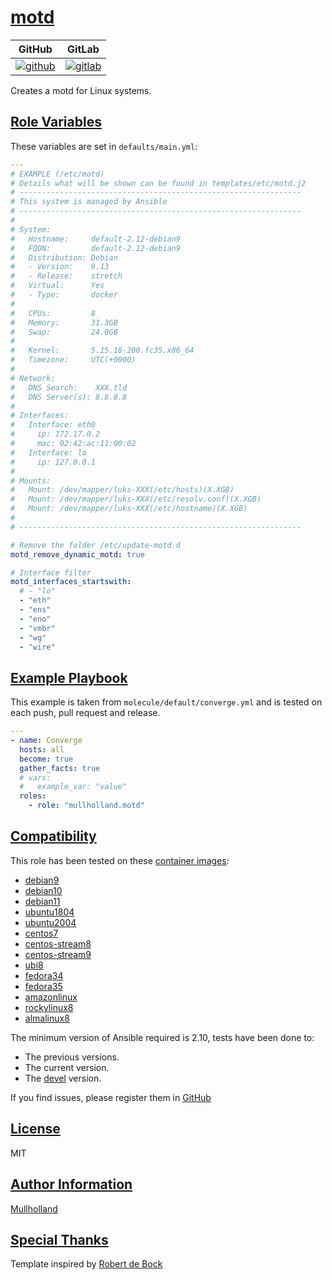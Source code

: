# [motd](#motd)

|GitHub|GitLab|
|------|------|
|[![github](https://github.com/mullholland/ansible-role-motd/workflows/Ansible%20Molecule/badge.svg)](https://github.com/mullholland/ansible-role-motd/actions)|[![gitlab](https://gitlab.com/mullholland/ansible-role-motd/badges/master/pipeline.svg)](https://gitlab.com/mullholland/ansible-role-motd)|[![quality](https://img.shields.io/ansible/quality/unset)](https://galaxy.ansible.com/mullholland/motd)|

Creates a motd for Linux systems.

## [Role Variables](#role-variables)

These variables are set in `defaults/main.yml`:
```yaml
---
# EXAMPLE (/etc/motd)
# Details what will be shown can be found in templates/etc/motd.j2
# ---------------------------------------------------------------
# This system is managed by Ansible
# ---------------------------------------------------------------
#
# System:
#   Hostname:     default-2.12-debian9
#   FQDN:         default-2.12-debian9
#   Distribution: Debian
#   - Version:    9.13
#   - Release:    stretch
#   Virtual:      Yes
#   - Type:       docker
#
#   CPUs:         8
#   Memory:       31.3GB
#   Swap:         24.0GB
#
#   Kernel:       5.15.18-200.fc35.x86_64
#   Timezone:     UTC(+0000)
#
# Network:
#   DNS Search:    XXX.tld
#   DNS Server(s): 8.8.8.8
#
# Interfaces:
#   Interface: eth0
#     ip: 172.17.0.2
#     mac: 02:42:ac:11:00:02
#   Interface: lo
#     ip: 127.0.0.1
#
# Mounts:
#   Mount: /dev/mapper/luks-XXX(/etc/hosts)(X.XGB)
#   Mount: /dev/mapper/luks-XXX(/etc/resolv.conf)(X.XGB)
#   Mount: /dev/mapper/luks-XXX(/etc/hostname)(X.XGB)
#
# ---------------------------------------------------------------

# Remove the folder /etc/update-motd.d
motd_remove_dynamic_motd: true

# Interface filter
motd_interfaces_startswith:
  # - "lo"
  - "eth"
  - "ens"
  - "eno"
  - "vmbr"
  - "wg"
  - "wire"
```


## [Example Playbook](#example-playbook)

This example is taken from `molecule/default/converge.yml` and is tested on each push, pull request and release.
```yaml
---
- name: Converge
  hosts: all
  become: true
  gather_facts: true
  # vars:
  #   example_var: "value"
  roles:
    - role: "mullholland.motd"
```





## [Compatibility](#compatibility)

This role has been tested on these [container images](https://hub.docker.com/u/mullholland):

-   [debian9](https://hub.docker.com/r/mullholland/docker-molecule-debian9)
-   [debian10](https://hub.docker.com/r/mullholland/docker-molecule-debian10)
-   [debian11](https://hub.docker.com/r/mullholland/docker-molecule-debian11)
-   [ubuntu1804](https://hub.docker.com/r/mullholland/docker-molecule-ubuntu1804)
-   [ubuntu2004](https://hub.docker.com/r/mullholland/docker-molecule-ubuntu2004)
-   [centos7](https://hub.docker.com/r/mullholland/docker-molecule-centos7)
-   [centos-stream8](https://hub.docker.com/r/mullholland/docker-molecule-centos-stream8)
-   [centos-stream9](https://hub.docker.com/r/mullholland/docker-molecule-centos-stream9)
-   [ubi8](https://hub.docker.com/r/mullholland/docker-molecule-ubi8)
-   [fedora34](https://hub.docker.com/r/mullholland/docker-molecule-fedora34)
-   [fedora35](https://hub.docker.com/r/mullholland/docker-molecule-fedora35)
-   [amazonlinux](https://hub.docker.com/r/mullholland/docker-molecule-amazonlinux)
-   [rockylinux8](https://hub.docker.com/r/mullholland/docker-molecule-rockylinux8)
-   [almalinux8](https://hub.docker.com/r/mullholland/docker-molecule-almalinux8)

The minimum version of Ansible required is 2.10, tests have been done to:

-   The previous versions.
-   The current version.
-   The [devel](https://docs.ansible.com/ansible/latest/installation_guide/intro_installation.html#installing-devel-from-github-with-pip) version.





If you find issues, please register them in [GitHub](https://github.com/mullholland/ansible-role-motd/issues)

## [License](#license)

MIT


## [Author Information](#author-information)

[Mullholland](https://github.com/mullholland)

## [Special Thanks](#special-thanks)

Template inspired by [Robert de Bock](https://github.com/robertdebock)
